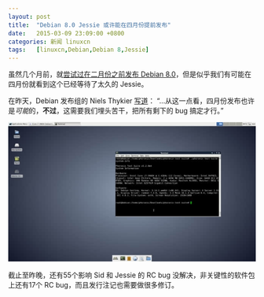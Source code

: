 ```yaml
---
layout: post
title:	"Debian 8.0 Jessie 或许能在四月份提前发布"
date:	2015-03-09 23:09:00 +0800 
categories:	新闻 linuxcn 
tags:	[linuxcn,Debian,Debian 8,Jessie]
---
```



虽然几个月前，就[尝试过在二月份之前发布 Debian 8.0](http://www.phoronix.com/scan.php?page=news_item&px=MTgzNDQ)，但是似乎我们有可能在四月份就看到这个已经等待了太久的 Jessie。


在昨天，Debian 发布组的 Niels Thykier [写道](https://lists.debian.org/debian-devel-announce/2015/03/msg00002.html)： “...从这一点看，四月份发布也许是*可能*的，**不过**，这需要我们埋头苦干，把所有剩下的 bug 搞定才行。” 


![](/Asserts/Images/album/201503/09/230953fwc626n3csopxmmu.jpeg)


截止至昨晚，还有55个影响 Sid 和 Jessie 的 RC bug 没解决，非关键性的软件包上还有17个 RC bug，而且发行注记也需要做很多修订。
